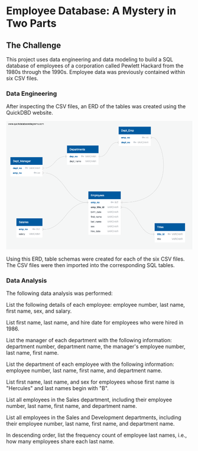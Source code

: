 # Employee Database: A Mystery in Two Parts

## The Challenge
This project uses data engineering and data modeling to build a SQL database of employees of a corporation called Pewlett Hackard from the 1980s through the 1990s. Employee data was previously contained within six CSV files. 

### Data Engineering
After inspecting the CSV files, an ERD of the tables was created using the QuickDBD website. 

![alt text](EmployeeSQL/employee_ERD.png)

Using this ERD, table schemas were created for each of the six CSV files. The CSV files were then imported into the corresponding SQL tables.

### Data Analysis
The following data analysis was performed:

List the following details of each employee: employee number, last name, first name, sex, and salary.

List first name, last name, and hire date for employees who were hired in 1986.

List the manager of each department with the following information: department number, department name, the manager's employee number, last name, first name.

List the department of each employee with the following information: employee number, last name, first name, and department name.

List first name, last name, and sex for employees whose first name is "Hercules" and last names begin with "B".

List all employees in the Sales department, including their employee number, last name, first name, and department name.

List all employees in the Sales and Development departments, including their employee number, last name, first name, and department name.

In descending order, list the frequency count of employee last names, i.e., how many employees share each last name.
